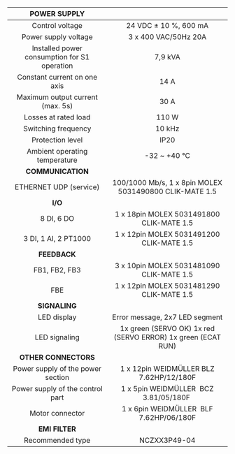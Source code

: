 | **POWER SUPPLY** |   |
| :---: | :---: |
| Control voltage | 24 VDC ± 10 %, 600 mA |
| Power supply voltage | 3 x 400 VAC/50Hz 20A |
| Installed power consumption for S1 operation | 7,9 kVA |
| Constant current on one axis | 14 A |
| Maximum output current (max. 5s) | 30 A |
| Losses at rated load | 110 W |
| Switching frequency | 10 kHz |
| Protection level | IP20 |
| Ambient operating temperature | -32 ~ +40 °C  |
| **COMMUNICATION** |   |
| ETHERNET UDP (service) | 100/1000 Mb/s, 1 x 8pin MOLEX 5031490800 CLIK-MATE 1.5 |
| **I/O** |   |
| 8 DI, 6 DO | 1 x 18pin MOLEX 5031491800 CLIK-MATE 1.5 |
| 3 DI, 1 AI, 2 PT1000 | 1 x 12pin MOLEX 5031491200 CLIK-MATE 1.5 |
| **FEEDBACK** |   |
| FB1, FB2, FB3 | 3 x 10pin MOLEX 5031481090 CLIK-MATE 1.5 |
| FBE | 1 x 12pin MOLEX 5031481290 CLIK-MATE 1.5 |
| **SIGNALING** |   |
| LED display | Error message, 2x7 LED segment |
| LED signaling | 1x green (SERVO OK) 1x red (SERVO ERROR) 1x green (ECAT RUN) |
| **OTHER CONNECTORS** |   |
| Power supply of the power section | 1 x 12pin WEIDMÜLLER BLZ 7.62HP/12/180F |
| Power supply of the control part | 1 x 5pin WEIDMÜLLER  BCZ 3.81/05/180F   |
| Motor connector | 1 x 6pin WEIDMÜLLER  BLF 7.62HP/06/180F |
| **EMI FILTER** |
| Recommended type | NCZXX3P49-04 |
